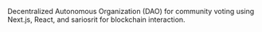 Decentralized Autonomous Organization (DAO) for community voting using Next.js, React, and sariosrit for blockchain interaction.
